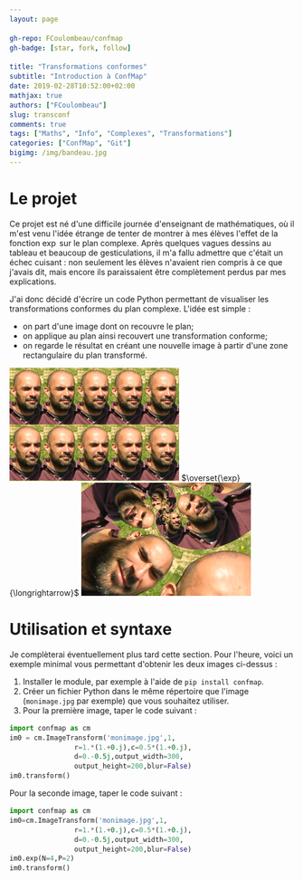 ```yaml
---
layout: page

gh-repo: FCoulombeau/confmap
gh-badge: [star, fork, follow]

title: "Transformations conformes"
subtitle: "Introduction à ConfMap"
date: 2019-02-28T10:52:00+02:00
mathjax: true
authors: ["FCoulombeau"]
slug: transconf
comments: true
tags: ["Maths", "Info", "Complexes", "Transformations"]
categories: ["ConfMap", "Git"]
bigimg: /img/bandeau.jpg
---
```


# Le projet

Ce projet est né d'une difficile journée d'enseignant de mathématiques, où il m'est venu l'idée étrange de tenter de montrer à mes élèves l'effet de la fonction $\exp$ sur le plan complexe. Après quelques vagues dessins au tableau et beaucoup de gesticulations, il m'a fallu admettre que c'était un échec cuisant : non seulement les élèves n'avaient rien compris à ce que j'avais dit, mais encore ils paraissaient être complètement perdus par mes explications.

J'ai donc décidé d'écrire un code Python permettant de visualiser les transformations conformes du plan complexe. L'idée est simple :

- on part d'une image dont on recouvre le plan;
- on applique au plan ainsi recouvert une transformation conforme;
- on regarde le résultat en créant une nouvelle image à partir d'une zone rectangulaire du plan transformé.

![avant](/img/oim-1.png) $\overset{\exp}{\longrightarrow}$ ![après](/img/oim-2.png)

# Utilisation et syntaxe

Je complèterai éventuellement plus tard cette section. Pour l'heure, voici un exemple minimal vous permettant d'obtenir les deux images ci-dessus :

1. Installer le module, par exemple à l'aide de `pip install confmap`.
2. Créer un fichier Python dans le même répertoire que l'image (`monimage.jpg` par exemple) que vous souhaitez utiliser.
3. Pour la première image, taper le code suivant :

```python
import confmap as cm
im0 = cm.ImageTransform('monimage.jpg',1,
                r=1.*(1.+0.j),c=0.5*(1.+0.j),
                d=0.-0.5j,output_width=300,
                output_height=200,blur=False)
im0.transform()
```
Pour la seconde image, taper le code suivant :

```python
import confmap as cm
im0=cm.ImageTransform('monimage.jpg',1,
                r=1.*(1.+0.j),c=0.5*(1.+0.j),
                d=0.-0.5j,output_width=300,
                output_height=200,blur=False)
im0.exp(N=4,P=2)
im0.transform()
```